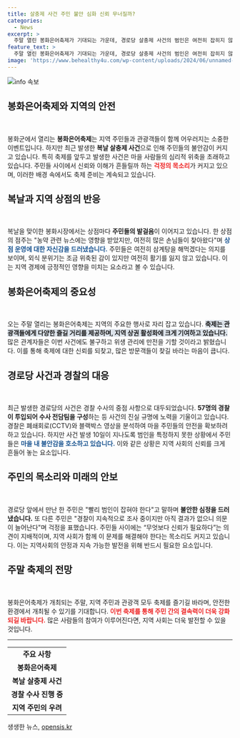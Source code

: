 ```yaml
---
title: 살충제 사건 주민 불안 심화 신뢰 무너질까?
categories:
  - News
excerpt: >
  주말 열린 봉화은어축제가 기대되는 가운데, 경로당 살충제 사건의 범인은 여전히 잡히지 않고 있습니다. 주민들은 불안한 마음을 감추지 못하며, 경찰은 57명을 투입해 수사 중입니다. 이 의문투성이 사건이 축제에 미칠 영향은? 클릭하여 상세한 이야기를 확인하세요!
feature_text: >
  주말 열린 봉화은어축제가 기대되는 가운데, 경로당 살충제 사건의 범인은 여전히 잡히지 않고 있습니다. 주민들은 불안한 마음을 감추지 못하며, 경찰은 57명을 투입해 수사 중입니다. 이 의문투성이 사건이 축제에 미칠 영향은? 클릭하여 상세한 이야기를 확인하세요!
image: 'https://www.behealthy4u.com/wp-content/uploads/2024/06/unnamed-file.png'
---
```


<p><img src="https://www.behealthy4u.com/wp-content/uploads/2024/06/unnamed-file.png" alt="info 속보" /></p>

<h2 data-ke-size="size26">봉화은어축제와 지역의 안전</h2>

<p data-ke-size="size16">&nbsp;</p>

<p>봉화군에서 열리는 <b>봉화은어축제</b>는 지역 주민들과 관광객들이 함께 어우러지는 소중한 이벤트입니다. 하지만 최근 발생한 <b>복날 살충제 사건</b>으로 인해 주민들의 불안감이 커지고 있습니다. 특히 축제를 앞두고 발생한 사건은 마을 사람들의 심리적 위축을 초래하고 있습니다. 주민들 사이에서 신뢰와 이해가 흔들릴까 하는 <b><span style="color: #ee2323;">걱정의 목소리</span></b>가 커지고 있으며, 이러한 배경 속에서도 축제 준비는 계속되고 있습니다.</p>

<h2 data-ke-size="size26">복날과 지역 상점의 반응</h2>

<p data-ke-size="size16">&nbsp;</p>

<p>복날을 맞이한 봉화시장에서는 상점마다 <b>주민들의 발걸음</b>이 이어지고 있습니다. 한 상점의 점주는 "농약 관련 뉴스에는 영향을 받았지만, 여전히 많은 손님들이 찾아왔다"며 <b><span style="color: #1a5490;">상점 운영에 대한 자신감을 드러냈습니다.</span></b> 주민들은 여전히 삼계탕을 해먹겠다는 의지를 보이며, 외식 분위기는 조금 위축된 감이 있지만 여전히 활기를 잃지 않고 있습니다. 이는 지역 경제에 긍정적인 영향을 미치는 요소라고 볼 수 있습니다.</p>

<h2 data-ke-size="size26">봉화은어축제의 중요성</h2>

<p data-ke-size="size16">&nbsp;</p>

<p>오는 주말 열리는 봉화은어축제는 지역의 주요한 행사로 자리 잡고 있습니다. <b><span style="background-color: #21538527;">축제는 관광객들에게 다양한 즐길 거리를 제공하며, 지역 상권 활성화에 크게 기여하고 있습니다.</span></b> 많은 관계자들은 이번 사건에도 불구하고 위생 관리에 만전을 기할 것이라고 밝혔습니다. 이를 통해 축제에 대한 신뢰를 되찾고, 많은 방문객들이 찾길 바라는 마음이 큽니다.</p>

<h2 data-ke-size="size26">경로당 사건과 경찰의 대응</h2>

<p data-ke-size="size16">&nbsp;</p>

<p>최근 발생한 경로당의 사건은 경찰 수사의 중점 사항으로 대두되었습니다. <b>57명의 경찰이 투입되어 수사 전담팀을 구성</b>하는 등 사건의 진실 규명에 노력을 기울이고 있습니다. 경찰은 폐쇄회로(CCTV)와 블랙박스 영상을 분석하여 마을 주민들의 안전을 확보하려 하고 있습니다. 하지만 사건 발생 10일이 지나도록 범인을 특정하지 못한 상황에서 주민들은 <b><span style="color: #1a5490;">마을 내 불안감을 호소하고 있습니다.</span></b> 이와 같은 상황은 지역 사회의 신뢰를 크게 흔들어 놓는 요소입니다.</p>

<h2 data-ke-size="size26">주민의 목소리와 미래의 안보</h2>

<p data-ke-size="size16">&nbsp;</p>

<p>경로당 앞에서 만난 한 주민은 "빨리 범인이 잡혀야 한다"고 말하며 <b>불안한 심정을 드러냈습니다.</b> 또 다른 주민은 "경찰이 지속적으로 조사 중이지만 아직 결과가 없으니 의문이 늘어난다"며 걱정을 표했습니다. 주민들 사이에는 “무엇보다 신뢰가 필요하다”는 의견이 지배적이며, 지역 사회가 함께 이 문제를 해결해야 한다는 목소리도 커지고 있습니다. 이는 지역사회의 안정과 지속 가능한 발전을 위해 반드시 필요한 요소입니다.</p>

<h2 data-ke-size="size26">주말 축제의 전망</h2>

<p data-ke-size="size16">&nbsp;</p>

<p>봉화은어축제가 개최되는 주말, 지역 주민과 관광객 모두 축제를 즐기길 바라며, 안전한 환경에서 개최될 수 있기를 기대합니다. <b><span style="color: #ee2323;">이번 축제를 통해 주민 간의 결속력이 더욱 강화되길 바랍니다.</span></b> 많은 사람들의 참여가 이루어진다면, 지역 사회는 더욱 발전할 수 있을 것입니다.</p>

<hr>

<table>
    <tr>
        <td style="text-align: center; height: 17px;"><b>주요 사항</b></td>
    </tr>
    <tr>
        <td style="text-align: center; height: 17px;"><b>봉화은어축제</b></td>
    </tr>
    <tr>
        <td style="text-align: center; height: 17px;"><b>복날 살충제 사건</b></td>
    </tr>
    <tr>
        <td style="text-align: center; height: 17px;"><b>경찰 수사 진행 중</b></td>
    </tr>
    <tr>
        <td style="text-align: center; height: 17px;"><b>지역 주민의 우려</b></td>
    </tr>
</table>
생생한 뉴스, <a href="https://opensis.kr" rel="dofollow">opensis.kr</a>


